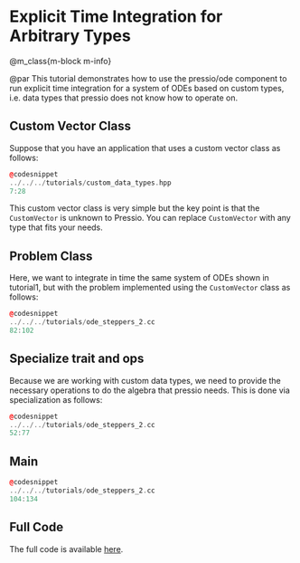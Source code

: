 
# Explicit Time Integration for Arbitrary Types

@m_class{m-block m-info}

@par
This tutorial demonstrates how to use the pressio/ode component
to run explicit time integration for a system of ODEs based on custom types,
i.e. data types that pressio does not know how to operate on.

## Custom Vector Class

Suppose that you have an application that uses a custom vector class as follows:

```cpp
@codesnippet
../../../tutorials/custom_data_types.hpp
7:28
```

This custom vector class is very simple but the key point is that
the `CustomVector` is unknown to Pressio.
You can replace `CustomVector` with any type that fits your needs.

## Problem Class
Here, we want to integrate in time the same system of ODEs shown in tutorial1,
but with the problem implemented using the `CustomVector` class as follows:
```cpp
@codesnippet
../../../tutorials/ode_steppers_2.cc
82:102
```

## Specialize trait and ops
Because we are working with custom data types, we need to provide
the necessary operations to do the algebra that pressio needs.
This is done via specialization as follows:
```cpp
@codesnippet
../../../tutorials/ode_steppers_2.cc
52:77
```

## Main

```cpp
@codesnippet
../../../tutorials/ode_steppers_2.cc
104:134
```

## Full Code
The full code is available [here](https://github.com/Pressio/pressio-tutorials/blob/main/tutorials/ode_steppers_2.cc).




<!-- pressio supports arbitrary type via generic programming and type introspection. -->
<!-- For example, if a vector container wrapper is templated on a Eigen::VectorXd, -->
<!-- pressio detects/recognizes the type and leverages the native algebra of Eigen. -->
<!-- If the user instantiates a vector templated on an -->
<!-- arbitrary vector type (for example user-defined), then pressio is also able to -->
<!-- detect that this is an ''unknown'' type, and the user needs to provide -->
<!-- the necessary operations to do the algebra. -->
